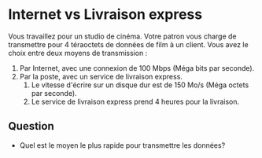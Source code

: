 # Internet vs Livraison express

Vous travaillez pour un studio de cinéma. Votre patron vous charge de transmettre pour 4
téraoctets de données de film à un client. Vous avez le choix entre deux moyens
de transmission :

1. Par Internet, avec une connexion de 100 Mbps (Méga bits par seconde).
2. Par la poste, avec un service de livraison express.
      1. Le vitesse d'écrire sur un disque dur est de 150 Mo/s (Méga octets par seconde).
      2. Le service de livraison express prend 4 heures pour la livraison.

## Question
- Quel est le moyen le plus rapide pour transmettre les données?
